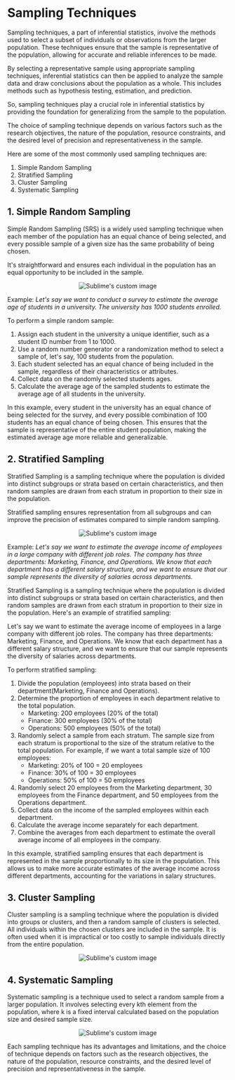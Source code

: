 # Sampling Techniques

Sampling techniques, a part of inferential statistics, involve the methods used to select a subset of individuals or observations from the larger population. These techniques ensure that the sample is representative of the population, allowing for accurate and reliable inferences to be made.

By selecting a representative sample using appropriate sampling techniques, inferential statistics can then be applied to analyze the sample data and draw conclusions about the population as a whole. This includes methods such as hypothesis testing, estimation, and prediction.

So, sampling techniques play a crucial role in inferential statistics by providing the foundation for generalizing from the sample to the population.

The choice of sampling technique depends on various factors such as the research objectives, the nature of the population, resource constraints, and the desired level of precision and representativeness in the sample.

Here are some of the most commonly  used sampling techniques are:
1. Simple Random Sampling
2. Stratified Sampling
3. Cluster Sampling
4. Systematic Sampling

## 1. Simple Random Sampling
Simple Random Sampling (SRS) is a widely used sampling technique when each member of the population has an equal chance of being selected, and every possible sample of a given size has the same probability of being chosen. 

It's straightforward and ensures each individual in the population has an equal opportunity to be included in the sample.

<p align="center">
  <img src="https://github.com/sateeshfrnd/Statistics/assets/8160366/ca640db7-8ed7-46a9-8d08-ad4c9039efcb?raw=true" alt="Sublime's custom image"/>
</p>

Example:
*Let's say we want to conduct a survey to estimate the average age of students in a university. The university has 1000 students enrolled.*

To perform a simple random sample:
1. Assign each student in the university a unique identifier, such as a student ID number from 1 to 1000.
2. Use a random number generator or a randomization method to select a sample of, let's say, 100 students from the population.
3. Each student selected has an equal chance of being included in the sample, regardless of their characteristics or attributes.
4. Collect data on the randomly selected students ages.
5. Calculate the average age of the sampled students to estimate the average age of all students in the university.

In this example, every student in the university has an equal chance of being selected for the survey, and every possible combination of 100 students has an equal chance of being chosen. This ensures that the sample is representative of the entire student population, making the estimated average age more reliable and generalizable.

## 2. Stratified Sampling
Stratified Sampling is a sampling technique where the population is divided into distinct subgroups or strata based on certain characteristics, and then random samples are drawn from each stratum in proportion to their size in the population. 

Stratified sampling ensures representation from all subgroups and can improve the precision of estimates compared to simple random sampling.

<p align="center">
  <img src="https://upload.wikimedia.org/wikipedia/commons/f/fa/Stratified_sampling.PNG?raw=true" alt="Sublime's custom image"/>
</p>

Example:
*Let's say we want to estimate the average income of employees in a large company with different job roles. The company has three departments: Marketing, Finance, and Operations. We know that each department has a different salary structure, and we want to ensure that our sample represents the diversity of salaries across departments.*

Stratified Sampling is a sampling technique where the population is divided into distinct subgroups or strata based on certain characteristics, and then random samples are drawn from each stratum in proportion to their size in the population. Here's an example of stratified sampling:

Let's say we want to estimate the average income of employees in a large company with different job roles. The company has three departments: Marketing, Finance, and Operations. We know that each department has a different salary structure, and we want to ensure that our sample represents the diversity of salaries across departments.

To perform stratified sampling:

1. Divide the population (employees) into strata based on their department(Marketing, Finance and Operations).
2. Determine the proportion of employees in each department relative to the total population. 
   - Marketing: 200 employees (20% of the total)
   - Finance: 300 employees (30% of the total)
   - Operations: 500 employees (50% of the total)
3. Randomly select a sample from each stratum. The sample size from each stratum is proportional to the size of the stratum relative to the total population. For example, if we want a total sample size of 100 employees:
   - Marketing: 20% of 100 = 20 employees
   - Finance: 30% of 100 = 30 employees
   - Operations: 50% of 100 = 50 employees
4. Randomly select 20 employees from the Marketing department, 30 employees from the Finance department, and 50 employees from the Operations department.
5. Collect data on the income of the sampled employees within each department.
6. Calculate the average income separately for each department.
7. Combine the averages from each department to estimate the overall average income of all employees in the company.

In this example, stratified sampling ensures that each department is represented in the sample proportionally to its size in the population. This allows us to make more accurate estimates of the average income across different departments, accounting for the variations in salary structures.

## 3. Cluster Sampling
Cluster sampling is a sampling technique where the population is divided into groups or clusters, and then a random sample of clusters is selected. All individuals within the chosen clusters are included in the sample. It is often used when it is impractical or too costly to sample individuals directly from the entire population.

<p align="center">
  <img src="https://upload.wikimedia.org/wikipedia/commons/6/60/Cluster_sampling.PNG?raw=true" alt="Sublime's custom image"/>
</p>

## 4. Systematic Sampling
Systematic sampling is a technique used to select a random sample from a larger population. It involves selecting every kth element from the population, where k is a fixed interval calculated based on the population size and desired sample size.

<p align="center">
  <img src="https://upload.wikimedia.org/wikipedia/commons/c/c4/Systematic_sampling.PNG?raw=true" alt="Sublime's custom image"/>
</p>

Each sampling technique has its advantages and limitations, and the choice of technique depends on factors such as the research objectives, the nature of the population, resource constraints, and the desired level of precision and representativeness in the sample.
